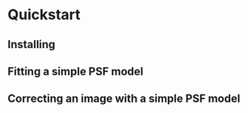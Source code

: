 # Quickstart

## Installing

## Fitting a simple PSF model

## Correcting an image with a simple PSF model
